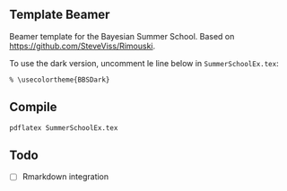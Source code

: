 ## Template Beamer

Beamer template for the Bayesian Summer School.
Based on https://github.com/SteveViss/Rimouski.

To use the dark version, uncomment le line below in `SummerSchoolEx.tex`:

```
% \usecolortheme{BBSDark}
```

## Compile

```
pdflatex SummerSchoolEx.tex
```


## Todo

- [ ] Rmarkdown integration
